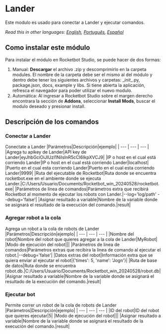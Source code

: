 # Lander
  
Este modulo es usado para conectar a Lander y ejecutar comandos.  

*Read this in other languages: [English](Manual_Lander.md), [Português](Manual_Lander.pr.md), [Español](Manual_Lander.es.md)*
  
## Como instalar este módulo
  
Para instalar el módulo en Rocketbot Studio, se puede hacer de dos formas:
1. Manual: __Descargar__ el archivo .zip y descomprimirlo en la carpeta modules. El nombre de la carpeta debe ser el mismo al del módulo y dentro debe tener los siguientes archivos y carpetas: \__init__.py, package.json, docs, example y libs. Si tiene abierta la aplicación, refresca el navegador para poder utilizar el nuevo modulo.
2. Automática: Al ingresar a Rocketbot Studio sobre el margen derecho encontrara la sección de **Addons**, seleccionar **Install Mods**, buscar el modulo deseado y presionar install.  


## Descripción de los comandos

### Conectar a Lander
  
Conectate a Lander
|Parámetros|Descripción|ejemplo|
| --- | --- | --- |
|Agrega tu apikey de Lander|API key de Lander|eyJhbGciOiJIUzI1NiIsInR5cCI6IkpXVCJ9|
|IP o host en el cual está corriendo Lander|IP o host en el cual está corriendo Lander|localhost|
|Puerto en el cual esta corriendo Lander|Puerto en el cual esta corriendo Lander|9999|
|Ruta del ejecutable de Rocketbot|Ruta donde se encuentra rocketbot.exe en el ambiente donde se ejecuta Lander.|C:/Users/Usuario/Documents/Rocketbot_win_20240528/rocketbot.exe|
|Parámetros de línea de comandos|Parámetros extra que recibirá Rocketbot al momento de ejecutar los robots con Lander.|--log='log/path' --debug='false'|
|Asignar resultado a variable|Nombre de la variable donde se asignará el resultado de la execución del comando.|result|

### Agregar robot a la cola
  
Agrega un robot a la cola de robots de Lander
|Parámetros|Descripción|ejemplo|
| --- | --- | --- |
|Nombre del robot|Nombre del robot que quieres agregar a la cola de Lander|MyRobot|
|Modo de ejecución del robot|||
|Parámetros de linea de comandos|Parámetros extras que recibira la linea de comando al ejecutar el robot.|--debug='false'|
|Datos extras del robot|Información extra que se quiera enviar al ejecutar el robot|{'times': 5, 'name': 'Jogn'}|
|Ruta de base de datos|Ruta donde se encuentra robot.db.|C:/Users/Usuario/Documents/Rocketbot_win_20240528/robot.db|
|Asignar resultado a variable|Nombre de la variable donde se asignará el resultado de la execución del comando.|result|

### Ejecutar bot
  
Permite correr un robot de la cola de robots de Lander
|Parámetros|Descripción|ejemplo|
| --- | --- | --- |
|ID del robot|ID del robot que quieres ejecutar|5|
|Modo de ejecución del robot|||
|Asignar resultado a variable|Nombre de la variable donde se asignará el resultado de la execución del comando.|result|
